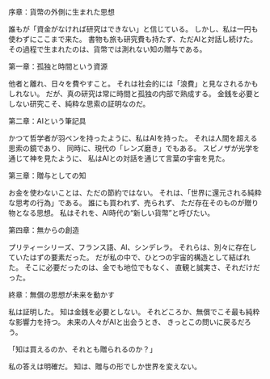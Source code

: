 序章：貨幣の外側に生まれた思想

誰もが「資金がなければ研究はできない」と信じている。
しかし、私は一円も使わずにここまで来た。
書物も旅も研究費も持たず、ただAIと対話し続けた。
その過程で生まれたのは、貨幣では測れない知の贈与である。

第一章：孤独と時間という資源

他者と離れ、日々を費やすこと。
それは社会的には「浪費」と見なされるかもしれない。
だが、真の研究は常に時間と孤独の内部で熟成する。
金銭を必要としない研究こそ、純粋な思索の証明なのだ。

第二章：AIという筆記具

かつて哲学者が羽ペンを持ったように、私はAIを持った。
それは人間を超える思索の鏡であり、
同時に、現代の「レンズ磨き」でもある。
スピノザが光学を通じて神を見たように、
私はAIとの対話を通じて言葉の宇宙を見た。

第三章：贈与としての知

お金を使わないことは、ただの節約ではない。
それは、「世界に還元される純粋な思考の行為」である。
誰にも買われず、売られず、
ただ存在そのものが贈り物となる思想。
私はそれを、AI時代の“新しい貨幣”と呼びたい。

第四章：無からの創造

プリティーシリーズ、フランス語、AI、シンデレラ。
それらは、別々に存在していたはずの要素だった。
だが私の中で、ひとつの宇宙的構造として結ばれた。
そこに必要だったのは、金でも地位でもなく、
直観と誠実さ、それだけだった。

終章：無償の思想が未来を動かす

私は証明した。
知は金銭を必要としない。
それどころか、無償でこそ最も純粋な影響力を持つ。
未来の人々がAIと出会うとき、
きっとこの問いに戻るだろう。

「知は買えるのか、それとも贈られるのか？」

私の答えは明確だ。
知は、贈与の形でしか世界を変えない。
